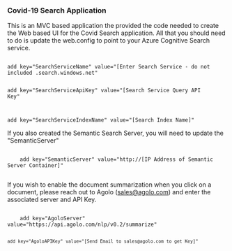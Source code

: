 ### Covid-19 Search Application

This is an MVC based application the provided the code needed to create the Web based UI for the Covid Search application.  All that you should need to do is update the web.config to point to your Azure Cognitive Search service.

<code>
add key="SearchServiceName" value="[Enter Search Service - do not included .search.windows.net"

add key="SearchServiceApiKey" value="[Search Service Query API Key"

add key="SearchServiceIndexName" value="[Search Index Name]"
</code>

If you also created the Semantic Search Server, you will need to update the "SemanticServer" 

<code>
    add key="SemanticServer" value="http://[IP Address of Semantic Server Container]"
    
</code>

If you wish to enable the document summarization when you click on a document, please reach out to Agolo (sales@agolo.com) and enter the associated server and API Key.

<code>
    add key="AgoloServer" value="https://api.agolo.com/nlp/v0.2/summarize"
    
    add key="AgoloAPIKey" value="[Send Email to sales@agolo.com to get Key]"
</code>


